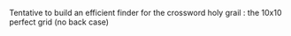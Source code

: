 Tentative to build an efficient finder for the crossword holy grail : the 10x10 perfect grid (no back case)